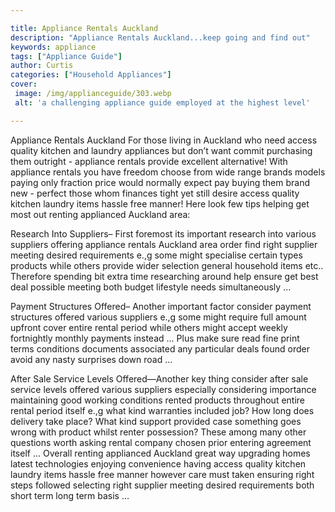 ```yaml
---

title: Appliance Rentals Auckland
description: "Appliance Rentals Auckland...keep going and find out"
keywords: appliance
tags: ["Appliance Guide"]
author: Curtis
categories: ["Household Appliances"]
cover: 
 image: /img/applianceguide/303.webp
 alt: 'a challenging appliance guide employed at the highest level'

---
```


Appliance Rentals Auckland 
For those living in Auckland who need access quality kitchen and laundry appliances but don’t want commit purchasing them outright - appliance rentals provide excellent alternative! With appliance rentals you have freedom choose from wide range brands models paying only fraction price would normally expect pay buying them brand new - perfect those whom finances tight yet still desire access quality kitchen laundry items hassle free manner! Here look few tips helping get most out renting applianced Auckland area: 

 Research Into Suppliers– First foremost its important research into various suppliers offering appliance rentals Auckland area order find right supplier meeting desired requirements e.,g some might specialise certain types products while others provide wider selection general household items etc.. Therefore spending bit extra time researching around help ensure get best deal possible meeting both budget lifestyle needs simultaneously ... 

 Payment Structures Offered– Another important factor consider payment structures offered various suppliers e.,g some might require full amount upfront cover entire rental period while others might accept weekly fortnightly monthly payments instead ... Plus make sure read fine print terms conditions documents associated any particular deals found order avoid any nasty surprises down road ... 

 After Sale Service Levels Offered—Another key thing consider after sale service levels offered various suppliers especially considering importance maintaining good working conditions rented products throughout entire rental period itself e.,g what kind warranties included job? How long does delivery take place? What kind support provided case something goes wrong with product whilst renter possession? These among many other questions worth asking rental company chosen prior entering agreement itself ... Overall renting applianced Auckland great way upgrading homes latest technologies enjoying convenience having access quality kitchen laundry items hassle free manner however care must taken ensuring right steps followed selecting right supplier meeting desired requirements both short term long term basis …
